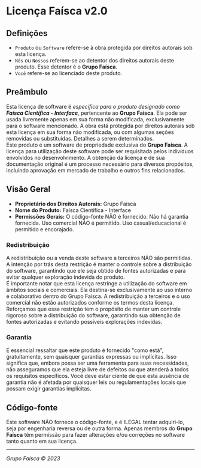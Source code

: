 # Licença Faísca v2.0

## Definições

- `Produto` ou `Software` refere-se à obra protegida por direitos autorais sob esta licença.
- `Nós` ou `Nossos` referem-se ao detentor dos direitos autorais deste produto. Esse detentor é o **Grupo Faísca**.
- `Você` refere-se ao licenciado deste produto.

## Preâmbulo

Esta licença de software é _específica para o produto designado como **Faísca Científica - Interface**_, pertencente ao **Grupo Faísca**. Ela pode ser usada livremente apenas em sua forma não modificada, exclusivamente para o software mencionado. A obra está protegida por direitos autorais sob esta licença em sua forma não modificada, ou com algumas seções removidas ou substituídas. Detalhes a serem determinados.  
Este produto é um software de propriedade exclusiva do **Grupo Faísca**. A licença para utilização deste software pode ser requisitada pelos indivíduos envolvidos no desenvolvimento. A obtenção da licença e de sua documentação original é um processo necessário para diversos propósitos, incluindo aprovação em mercado de trabalho e outros fins relacionados.

## Visão Geral

- **Proprietário dos Direitos Autorais:** Grupo Faísca
- **Nome do Produto:** Faísca Científica - Interface
- **Permissões Gerais:** O código-fonte NÃO é fornecido. Não há garantia fornecida. Uso comercial NÃO é permitido. Uso casual/educacional é permitido e encorajado.

### Redistribuição

A redistribuição ou a venda deste software a terceiros NÃO são permitidas. A intenção por trás desta restrição é manter o controle sobre a distribuição do software, garantindo que ele seja obtido de fontes autorizadas e para evitar qualquer exploração indevida do produto.  
É importante notar que esta licença restringe a utilização do software em âmbitos sociais e comerciais. Ela destina-se exclusivamente ao uso interno e colaborativo dentro do Grupo Faísca. A redistribuição a terceiros e o uso comercial não estão autorizados conforme os termos desta licença. Reforçamos que essa restrição tem o propósito de manter um controle rigoroso sobre a distribuição do software, garantindo sua obtenção de fontes autorizadas e evitando possíveis explorações indevidas.

### Garantia

É essencial ressaltar que este produto é fornecido "como está", gratuitamente, sem quaisquer garantias expressas ou implícitas. Isso significa que, embora possa ser uma ferramenta para suas necessidades, não asseguramos que ela esteja livre de defeitos ou que atenderá a todos os requisitos específicos. Você deve estar ciente de que esta ausência de garantia não é afetada por quaisquer leis ou regulamentações locais que possam exigir garantias implícitas.

## Código-fonte

Este software NÃO fornece o código-fonte, e é ILEGAL tentar adquiri-lo, seja por engenharia reversa ou de outra forma. Apenas membros do **Grupo Faísca** têm permissão para fazer alterações e/ou correções no software tanto quanto em sua licença.

---

_Grupo Faísca &copy; 2023_
